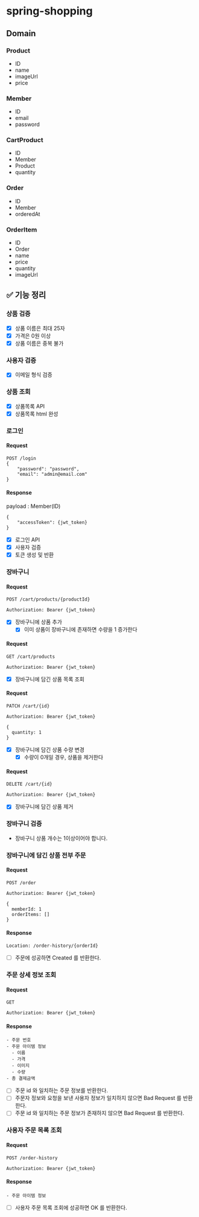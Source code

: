# spring-shopping

## Domain

### Product
- ID
- name
- imageUrl
- price

### Member
- ID
- email
- password

### CartProduct
- ID
- Member
- Product
- quantity

### Order
- ID
- Member
- orderedAt

### OrderItem
- ID
- Order
- name
- price
- quantity
- imageUrl

## ✅ 기능 정리

### 상품 검증
- [x] 상품 이름은 최대 25자
- [x] 가격은 0원 이상
- [x] 상품 이름은 중복 불가

### 사용자 검증
- [x] 이메일 형식 검증

### 상품 조회

- [x] 상품목록 API
- [x] 상품목록 html 완성

### 로그인
#### Request
```
POST /login
{
    "password": "password",
    "email": "admin@email.com"
}
```
#### Response
payload : Member(ID)
```
{
    "accessToken": {jwt_token}
}
```
- [x] 로그인 API
- [x] 사용자 검증
- [x] 토큰 생성 및 반환

### 장바구니

#### Request
```
POST /cart/products/{productId}

Authorization: Bearer {jwt_token}
```
- [x] 장바구니에 상품 추가
  - [x] 이미 상품이 장바구니에 존재하면 수량을 1 증가한다

#### Request
```
GET /cart/products

Authorization: Bearer {jwt_token}
```
- [x] 장바구니에 담긴 상품 목록 조회

#### Request
```
PATCH /cart/{id}

Authorization: Bearer {jwt_token}

{
  quantity: 1
}
```
- [x] 장바구니에 담긴 상품 수량 변경
  - [x] 수량이 0개일 경우, 상품을 제거한다

#### Request
```
DELETE /cart/{id}

Authorization: Bearer {jwt_token}
```
- [x] 장바구니에 담긴 상품 제거

### 장바구니 검증
- 장바구니 상품 개수는 1이상이어야 합니다.

### 장바구니에 담긴 상품 전부 주문

#### Request
```
POST /order

Authorization: Bearer {jwt_token}

{
  memberId: 1
  orderItems: []
}
```

#### Response
```
Location: /order-history/{orderId}
```
- [ ] 주문에 성공하면 Created 를 반환한다.

### 주문 상세 정보 조회

#### Request
```
GET

Authorization: Bearer {jwt_token}
```

#### Response
```
- 주문 번호
- 주문 아이템 정보
  - 이름
  - 가격
  - 이미지
  - 수량
- 총 결제금액
```
- [ ] 주문 id 와 일치하는 주문 정보를 반환한다.
- [ ] 주문자 정보와 요청을 보낸 사용자 정보가 일치하지 않으면 Bad Request 를 반환한다.
- [ ] 주문 id 와 일치하는 주문 정보가 존재하지 않으면 Bad Request 를 반환한다.

### 사용자 주문 목록 조회

#### Request
```
POST /order-history

Authorization: Bearer {jwt_token}
```

#### Response
```
- 주문 아이템 정보
```

- [ ] 사용자 주문 목록 조회에 성공하면 OK 를 반환한다.